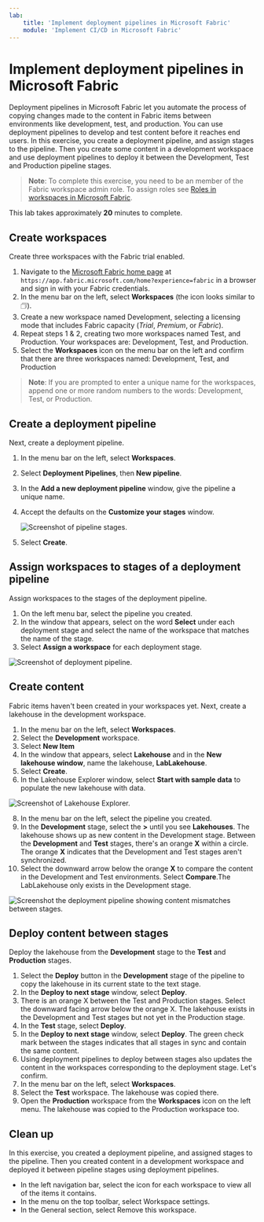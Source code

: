 ```yaml
---
lab:
    title: 'Implement deployment pipelines in Microsoft Fabric'
    module: 'Implement CI/CD in Microsoft Fabric'
---
```


# Implement deployment pipelines in Microsoft Fabric

Deployment pipelines in Microsoft Fabric let you automate the process of copying   changes made to the content in Fabric items between environments like development, test, and production. You can use deployment pipelines to develop and test content before it reaches end users. In this exercise, you create a deployment pipeline, and assign stages to the pipeline. Then you create some content in a development workspace and use deployment pipelines to deploy it between the Development, Test and Production pipeline stages.

> **Note**: To complete this exercise, you need to be an member of the Fabric workspace admin role. To assign roles see [Roles in workspaces in Microsoft Fabric](https://learn.microsoft.com/en-us/fabric/get-started/roles-workspaces).

This lab takes approximately **20** minutes to complete.

## Create workspaces

Create three workspaces with the Fabric trial enabled.

1. Navigate to the [Microsoft Fabric home page](https://app.fabric.microsoft.com/home?experience=fabric) at `https://app.fabric.microsoft.com/home?experience=fabric` in a browser and sign in with your Fabric credentials.
2. In the menu bar on the left, select **Workspaces** (the icon looks similar to &#128455;).
3. Create a new workspace named Development, selecting a licensing mode that includes Fabric capacity (*Trial*, *Premium*, or *Fabric*).
4. Repeat steps 1 & 2, creating two more workspaces named Test, and Production. Your workspaces are: Development, Test, and Production.
5. Select the **Workspaces** icon on the menu bar on the left and confirm that there are three workspaces named:  Development, Test, and Production

> **Note**: If you are prompted to enter a unique name for the workspaces, append one or more random numbers to the words: Development, Test, or Production.

## Create a deployment pipeline

Next, create a deployment pipeline.

1. In the menu bar on the left, select **Workspaces**.
2. Select **Deployment Pipelines**, then **New pipeline**.
3. In the **Add a new deployment pipeline** window, give the pipeline a unique name.
4. Accept the defaults on the **Customize your stages** window.  

   ![Screenshot of pipeline stages.](./Images/customize-stages.png)

5. Select **Create**.

## Assign workspaces to stages of a deployment pipeline

Assign workspaces to the stages of the deployment pipeline.

1. On the left menu bar, select the pipeline you created. 
2. In the window that appears, select on the word **Select** under each deployment stage and select the name of the workspace that matches the name of the stage.
3. Select **Assign a workspace** for each deployment stage.

  ![Screenshot of deployment pipeline.](./Images/deployment-pipeline.png)

## Create content

Fabric items haven't been created in your workspaces yet. Next, create a lakehouse in the development workspace.

1. In the menu bar on the left, select **Workspaces**.
2. Select the **Development** workspace.
3. Select **New Item**
4. In the window that appears, select **Lakehouse** and in the **New lakehouse window**, name the lakehouse, **LabLakehouse**.
5. Select **Create**.
6. In the Lakehouse Explorer window, select **Start with sample data** to populate the new lakehouse with data.

  ![Screenshot of Lakehouse Explorer.](./Images/lakehouse-explorer.png)

8. In the menu bar on the left, select the pipeline you created.
9. In the **Development** stage, select the **>** until you see **Lakehouses**. The lakehouse shows up as new content in the Development stage. Between the **Development** and **Test** stages, there's an orange **X** within a circle. The orange **X** indicates that the Development and Test stages aren't synchronized.
10. Select the downward arrow below the orange **X** to compare the content in the Development and Test environments. Select **Compare**.The LabLakehouse only exists in the Development stage.  

  ![Screenshot the deployment pipeline showing content mismatches between stages.](./Images/lab-pipeline-compare.png)

## Deploy content between stages

Deploy the lakehouse from the **Development** stage to the **Test** and **Production** stages.
1. Select the **Deploy** button in the **Development** stage of the pipeline to copy the lakehouse in its current state to the text stage. 
2. In the **Deploy to next stage** window, select **Deploy**.
3. There is an orange X between the Test and Production stages. Select the downward facing arrow below the orange X. The lakehouse exists in the Development and Test stages but not yet in the Production stage.
4. In the **Test** stage, select **Deploy**.
5. In the **Deploy to next stage** window, select **Deploy**. The green check mark between the stages indicates that all stages in sync and contain the same content.
6. Using deployment pipelines to deploy between stages also updates the content in the workspaces corresponding to the deployment stage. Let's confirm.
7. In the menu bar on the left, select **Workspaces**.
8. Select the **Test** workspace. The lakehouse was copied there.
9. Open the **Production** workspace from the **Workspaces** icon on the left menu. The lakehouse was copied to the Production workspace too.

## Clean up

In this exercise, you created a deployment pipeline, and assigned stages to the pipeline. Then you created content in a development workspace and deployed it between pipeline stages using deployment pipelines.

- In the left navigation bar, select the icon for each workspace to view all of the items it contains.
- In the menu on the top toolbar, select Workspace settings.
- In the General section, select Remove this workspace.
